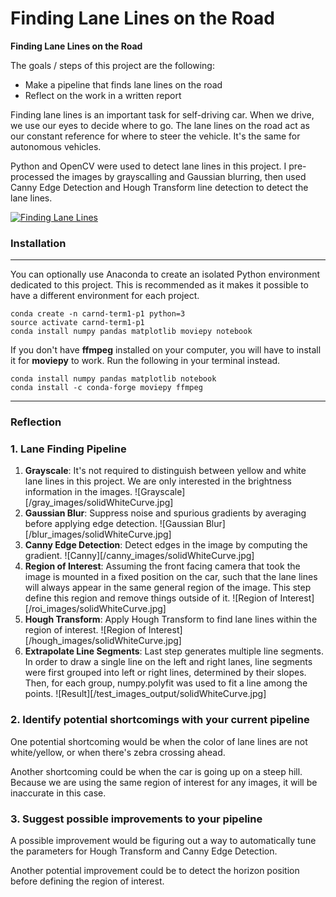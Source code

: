 # **Finding Lane Lines on the Road** 

**Finding Lane Lines on the Road**

The goals / steps of this project are the following:
* Make a pipeline that finds lane lines on the road
* Reflect on the work in a written report

Finding lane lines is an important task for self-driving car. When we drive, we use our eyes to decide where to go. The lane lines on the road act as our constant reference for where to steer the vehicle. It's the same for autonomous vehicles.

Python and OpenCV were used to detect lane lines in this project. I pre-processed the images by grayscalling and Gaussian blurring, then used Canny Edge Detection and Hough Transform line detection to detect the lane lines.

[![Finding Lane Lines](https://img.youtube.com/vi/loATnqXWG24/0.jpg)](https://youtu.be/loATnqXWG24)

### Installation
---
You can optionally use Anaconda to create an isolated Python environment dedicated to this project. This is recommended as it makes it possible to have a different environment for each project.

```
conda create -n carnd-term1-p1 python=3
source activate carnd-term1-p1
conda install numpy pandas matplotlib moviepy notebook
```

If you don't have **ffmpeg** installed on your computer, you will have to install it for **moviepy** to work. Run the following in your terminal instead.

```
conda install numpy pandas matplotlib notebook
conda install -c conda-forge moviepy ffmpeg
```


---

### Reflection

### 1. Lane Finding Pipeline

1. **Grayscale**: It's not required to distinguish between yellow and white lane lines in this project. We are only interested in the brightness information in the images.
![Grayscale][/gray_images/solidWhiteCurve.jpg]
2. **Gaussian Blur**: Suppress noise and spurious gradients by averaging before applying edge detection.
![Gaussian Blur][/blur_images/solidWhiteCurve.jpg]
3. **Canny Edge Detection**: Detect edges in the image by computing the gradient.
![Canny][/canny_images/solidWhiteCurve.jpg]
4. **Region of Interest**: Assuming the front facing camera that took the image is mounted in a fixed position on the car, such that the lane lines will always appear in the same general region of the image. This step define this region and remove things outside of it.
![Region of Interest][/roi_images/solidWhiteCurve.jpg]
5. **Hough Transform**:  Apply Hough Transform to find lane lines within the region of interest.
![Region of Interest][/hough_images/solidWhiteCurve.jpg]
6. **Extrapolate Line Segments**: Last step generates multiple line segments. In order to draw a single line on the left and right lanes, line segments were first grouped into left or right lines, determined by their slopes. Then, for each group, numpy.polyfit was used to fit a line among the points.
![Result][/test_images_output/solidWhiteCurve.jpg]


### 2. Identify potential shortcomings with your current pipeline


One potential shortcoming would be when the color of lane lines are not white/yellow, or when there's zebra crossing ahead.

Another shortcoming could be when the car is going up on a steep hill. Because we are using the same region of interest for any images, it will be inaccurate in this case.


### 3. Suggest possible improvements to your pipeline

A possible improvement would be figuring out a way to automatically tune the parameters for Hough Transform and Canny Edge Detection.

Another potential improvement could be to detect the horizon position before defining the region of interest.
